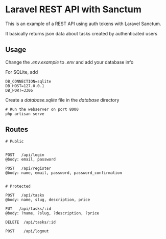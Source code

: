 # Laravel REST API with Sanctum

This is an example of a REST API using auth tokens with Laravel Sanctum.

It basically returns json data about tasks created by authenticated users

## Usage

Change the *.env.example* to *.env* and add your database info

For SQLite, add
```
DB_CONNECTION=sqlite
DB_HOST=127.0.0.1
DB_PORT=3306
```

Create a _database.sqlite_ file in the _database_ directory

```
# Run the webserver on port 8000
php artisan serve
```

## Routes

```
# Public


POST   /api/login
@body: email, password

POST   /api/register
@body: name, email, password, password_confirmation


# Protected

POST   /api/tasks
@body: name, slug, description, price

PUT   /api/tasks/:id
@body: ?name, ?slug, ?description, ?price

DELETE  /api/tasks/:id

POST    /api/logout
```
